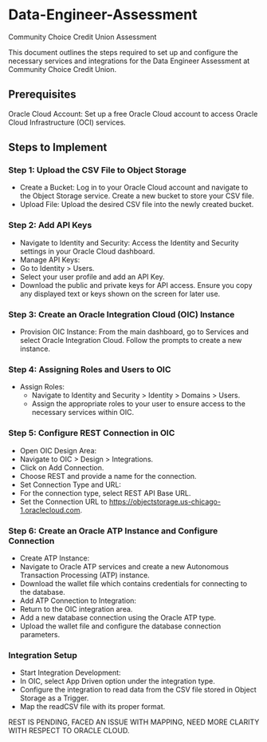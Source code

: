 # Data-Engineer-Assessment
Community Choice Credit Union Assessment

This document outlines the steps required to set up and configure the necessary services and integrations for the Data Engineer Assessment at Community Choice Credit Union.

## Prerequisites
Oracle Cloud Account: Set up a free Oracle Cloud account to access Oracle Cloud Infrastructure (OCI) services.

## Steps to Implement
### Step 1: Upload the CSV File to Object Storage
* Create a Bucket: Log in to your Oracle Cloud account and navigate to the Object Storage service. Create a new bucket to store your CSV file.
* Upload File: Upload the desired CSV file into the newly created bucket.

### Step 2: Add API Keys
* Navigate to Identity and Security: Access the Identity and Security settings in your Oracle Cloud dashboard.
* Manage API Keys:
* Go to Identity > Users.
* Select your user profile and add an API Key.
* Download the public and private keys for API access. Ensure you copy any displayed text or keys shown on the screen for later use.

### Step 3: Create an Oracle Integration Cloud (OIC) Instance
* Provision OIC Instance: From the main dashboard, go to Services and select Oracle Integration Cloud. Follow the prompts to create a new instance.

### Step 4: Assigning Roles and Users to OIC
* Assign Roles:
    - Navigate to Identity and Security > Identity > Domains > Users.
    - Assign the appropriate roles to your user to ensure access to the necessary services within OIC.


### Step 5: Configure REST Connection in OIC
* Open OIC Design Area:
* Navigate to OIC > Design > Integrations.
* Click on Add Connection.
* Choose REST and provide a name for the connection.
* Set Connection Type and URL:
* For the connection type, select REST API Base URL.
* Set the Connection URL to https://objectstorage.us-chicago-1.oraclecloud.com.

### Step 6: Create an Oracle ATP Instance and Configure Connection
* Create ATP Instance:
* Navigate to Oracle ATP services and create a new Autonomous Transaction Processing (ATP) instance.
* Download the wallet file which contains credentials for connecting to the database.
* Add ATP Connection to Integration:
* Return to the OIC integration area.
* Add a new database connection using the Oracle ATP type.
* Upload the wallet file and configure the database connection parameters.

### Integration Setup
* Start Integration Development:
* In OIC, select App Driven option under the integration type.
* Configure the integration to read data from the CSV file stored in Object Storage as a Trigger.
* Map the readCSV file with its proper format.




REST IS PENDING, FACED AN ISSUE WITH MAPPING, NEED MORE CLARITY WITH RESPECT TO ORACLE CLOUD. 


